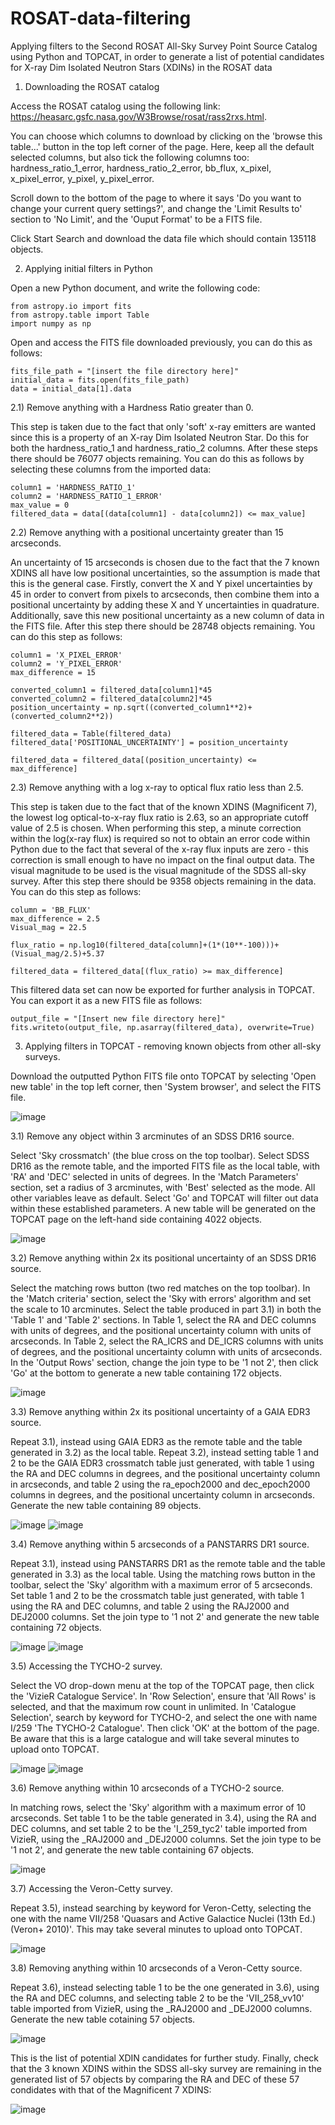 # ROSAT-data-filtering
Applying filters to the Second ROSAT All-Sky Survey Point Source Catalog using Python and TOPCAT, in order to generate a list of potential candidates for X-ray Dim Isolated Neutron Stars (XDINs) in the ROSAT data

1) Downloading the ROSAT catalog

Access the ROSAT catalog using the following link: https://heasarc.gsfc.nasa.gov/W3Browse/rosat/rass2rxs.html.

You can choose which columns to download by clicking on the 'browse this table...' button in the top left corner of the page. Here, keep all the default selected columns, but also tick the following columns too: hardness_ratio_1_error, hardness_ratio_2_error, bb_flux, x_pixel, x_pixel_error, y_pixel, y_pixel_error.

Scroll down to the bottom of the page to where it says 'Do you want to change your current query settings?', and change the 'Limit Results to' section to 'No Limit', and the 'Ouput Format' to be a FITS file.

Click Start Search and download the data file which should contain 135118 objects.

2) Applying initial filters in Python

Open a new Python document, and write the following code:

    from astropy.io import fits
    from astropy.table import Table
    import numpy as np

Open and access the FITS file downloaded previously, you can do this as follows:

    fits_file_path = "[insert the file directory here]"
    initial_data = fits.open(fits_file_path)
    data = initial_data[1].data

2.1) Remove anything with a Hardness Ratio greater than 0. 

This step is taken due to the fact that only 'soft' x-ray emitters are wanted since this is a property of an X-ray Dim Isolated Neutron Star. Do this for both the hardness_ratio_1 and hardness_ratio_2 columns. After these steps there should be 76077 objects remaining. You can do this as follows by selecting these columns from the imported data:

    column1 = 'HARDNESS_RATIO_1'
    column2 = 'HARDNESS_RATIO_1_ERROR'
    max_value = 0
    filtered_data = data[(data[column1] - data[column2]) <= max_value]

2.2) Remove anything with a positional uncertainty greater than 15 arcseconds.

An uncertainty of 15 arcseconds is chosen due to the fact that the 7 known XDINS all have low positional uncertainties, so the assumption is made that this is the general case. Firstly, convert the X and Y pixel uncertainties by 45 in order to convert from pixels to arcseconds, then combine them into a positional uncertainty by adding these X and Y uncertainties in quadrature. Additionally, save this new positional uncertainty as a new column of data in the FITS file. After this step there should be 28748 objects remaining. You can do this step as follows:

    column1 = 'X_PIXEL_ERROR'
    column2 = 'Y_PIXEL_ERROR'
    max_difference = 15

    converted_column1 = filtered_data[column1]*45
    converted_column2 = filtered_data[column2]*45
    position_uncertainty = np.sqrt((converted_column1**2)+(converted_column2**2))

    filtered_data = Table(filtered_data)
    filtered_data['POSITIONAL_UNCERTAINTY'] = position_uncertainty

    filtered_data = filtered_data[(position_uncertainty) <= max_difference]

2.3) Remove anything with a log x-ray to optical flux ratio less than 2.5. 

This step is taken due to the fact that of the known XDINS (Magnificent 7), the lowest log optical-to-x-ray flux ratio is 2.63, so an appropriate cutoff value of 2.5 is chosen. When performing this step, a minute correction within the log(x-ray flux) is required so not to obtain an error code within Python due to the fact that several of the x-ray flux inputs are zero - this correction is small enough to have no impact on the final output data. The visual magnitude to be used is the visual magnitude of the SDSS all-sky survey. After this step there should be 9358 objects remaining in the data. You can do this step as follows:

    column = 'BB_FLUX'
    max_difference = 2.5
    Visual_mag = 22.5
    
    flux_ratio = np.log10(filtered_data[column]+(1*(10**-100)))+(Visual_mag/2.5)+5.37

    filtered_data = filtered_data[(flux_ratio) >= max_difference]

This filtered data set can now be exported for further analysis in TOPCAT. You can export it as a new FITS file as follows:

    output_file = "[Insert new file directory here]"
    fits.writeto(output_file, np.asarray(filtered_data), overwrite=True)

3) Applying filters in TOPCAT - removing known objects from other all-sky surveys.

Download the outputted Python FITS file onto TOPCAT by selecting 'Open new table' in the top left corner, then 'System browser', and select the FITS file.

![image](https://github.com/SaCu2001/ROSAT-data-filtering/assets/148392974/97892d8c-ff75-41de-ac9c-ff99569c64fb)

3.1) Remove any object within 3 arcminutes of an SDSS DR16 source. 

Select 'Sky crossmatch' (the blue cross on the top toolbar). Select SDSS DR16 as the remote table, and the imported FITS file as the local table, with 'RA' and 'DEC' selected in units of degrees. In the 'Match Parameters' section, set a radius of 3 arcminutes, with 'Best' selected as the mode. All other variables leave as default. Select 'Go' and TOPCAT will filter out data within these established parameters. A new table will be generated on the TOPCAT page on the left-hand side containing 4022 objects.

![image](https://github.com/SaCu2001/ROSAT-data-filtering/assets/148392974/206f7d41-6731-408f-988f-8d7e72daf2bf)

3.2) Remove anything within 2x its positional uncertainty of an SDSS DR16 source. 

Select the matching rows button (two red matches on the top toolbar). In the 'Match criteria' section, select the 'Sky with errors' algorithm and set the scale to 10 arcminutes. Select the table produced in part 3.1) in both the 'Table 1' and 'Table 2' sections. In Table 1, select the RA and DEC columns with units of degrees, and the positional uncertainty column with units of arcseconds. In Table 2, select the RA_ICRS and DE_ICRS columns with units of degrees, and the positional uncertainty column with units of arcseconds. In the 'Output Rows' section, change the join type to be '1 not 2', then click 'Go' at the bottom to generate a new table containing 172 objects.

![image](https://github.com/SaCu2001/ROSAT-data-filtering/assets/148392974/1cf02ea3-5779-4d11-a411-3e15f647145f)

3.3) Remove anything within 2x its positional uncertainty of a GAIA EDR3 source. 

Repeat 3.1), instead using GAIA EDR3 as the remote table and the table generated in 3.2) as the local table. Repeat 3.2), instead setting table 1 and 2 to be the GAIA EDR3 crossmatch table just generated, with table 1 using the RA and DEC columns in degrees, and the positional uncertainty column in arcseconds, and table 2 using the ra_epoch2000 and dec_epoch2000 columns in degrees, and the positional uncertainty column in arcseconds. Generate the new table containing 89 objects.

![image](https://github.com/SaCu2001/ROSAT-data-filtering/assets/148392974/9f9a251d-f00f-456c-8a2e-a0411512f5c9)
![image](https://github.com/SaCu2001/ROSAT-data-filtering/assets/148392974/e0834a3d-9c3e-4b73-bf8a-58b35bdea247)

3.4) Remove anything within 5 arcseconds of a PANSTARRS DR1 source.

Repeat 3.1), instead using PANSTARRS DR1 as the remote table and the table generated in 3.3) as the local table. Using the matching rows button in the toolbar, select the 'Sky' algorithm with a maximum error of 5 arcseconds. Set table 1 and 2 to be the crossmatch table just generated, with table 1 using the RA and DEC columns, and table 2 using the RAJ2000 and DEJ2000 columns. Set the join type to '1 not 2' and generate the new table containing 72 objects.

![image](https://github.com/SaCu2001/ROSAT-data-filtering/assets/148392974/21cd333b-d301-4697-b05b-b2d763f0f20d)
![image](https://github.com/SaCu2001/ROSAT-data-filtering/assets/148392974/886cce81-71cc-400c-90be-853825193740)

3.5) Accessing the TYCHO-2 survey.

Select the VO drop-down menu at the top of the TOPCAT page, then click the 'VizieR Catalogue Service'. In 'Row Selection', ensure that 'All Rows' is selected, and that the maximum row count in unlimited. In 'Catalogue Selection', search by keyword for TYCHO-2, and select the one with name I/259 'The TYCHO-2 Catalogue'. Then click 'OK' at the bottom of the page. Be aware that this is a large catalogue and will take several minutes to upload onto TOPCAT.

![image](https://github.com/SaCu2001/ROSAT-data-filtering/assets/148392974/0afeb747-733f-448f-9126-afc81149be73)
![image](https://github.com/SaCu2001/ROSAT-data-filtering/assets/148392974/84b481c7-b91c-4a48-9f42-823d5ed76bc3)

3.6) Remove anything within 10 arcseconds of a TYCHO-2 source.

In matching rows, select the 'Sky' algorithm with a maximum error of 10 arcseconds. Set table 1 to be the table generated in 3.4), using the RA and DEC columns, and set table 2 to be the 'I_259_tyc2' table imported from VizieR, using the _RAJ2000 and _DEJ2000 columns. Set the join type to be '1 not 2', and generate the new table containing 67 objects.

![image](https://github.com/SaCu2001/ROSAT-data-filtering/assets/148392974/8b2444f3-2f42-4c3a-bd20-f8b6d0048ae8)

3.7) Accessing the Veron-Cetty survey.

Repeat 3.5), instead searching by keyword for Veron-Cetty, selecting the one with the name VII/258 'Quasars and Active Galactice Nuclei (13th Ed.)(Veron+ 2010)'. This may take several minutes to upload onto TOPCAT.

![image](https://github.com/SaCu2001/ROSAT-data-filtering/assets/148392974/b20b9af0-a4fc-4184-9d34-530903d6352d)

3.8) Removing anything within 10 arcseconds of a Veron-Cetty source.

Repeat 3.6), instead selecting table 1 to be the one generated in 3.6), using the RA and DEC columns, and selecting table 2 to be the 'VII_258_vv10' table imported from VizieR, using the _RAJ2000 and _DEJ2000 columns. Generate the new table cotaining 57 objects. 

![image](https://github.com/SaCu2001/ROSAT-data-filtering/assets/148392974/842914a8-c07e-4d4f-a03a-b801d5b1327b)

This is the list of potential XDIN candidates for further study. Finally, check that the 3 known XDINS within the SDSS all-sky survey are remaining in the generated list of 57 objects by comparing the RA and DEC of these 57 condidates with that of the Magnificent 7 XDINS:

![image](https://github.com/SaCu2001/ROSAT-data-filters/assets/148392974/54ed6570-0f38-4c99-bdb8-fe2ba7b589cf)
